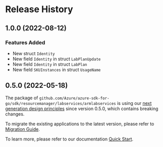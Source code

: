 # Release History

## 1.0.0 (2022-08-12)
### Features Added

- New struct `Identity`
- New field `Identity` in struct `LabPlanUpdate`
- New field `Identity` in struct `LabPlan`
- New field `SKUInstances` in struct `UsageName`


## 0.5.0 (2022-05-18)

The package of `github.com/Azure/azure-sdk-for-go/sdk/resourcemanager/labservices/armlabservices` is using our [next generation design principles](https://azure.github.io/azure-sdk/general_introduction.html) since version 0.5.0, which contains breaking changes.

To migrate the existing applications to the latest version, please refer to [Migration Guide](https://aka.ms/azsdk/go/mgmt/migration).

To learn more, please refer to our documentation [Quick Start](https://aka.ms/azsdk/go/mgmt).